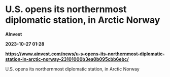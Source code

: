 # U.S. opens its northernmost diplomatic station, in Arctic Norway
**AInvest**

**2023-10-27 01:28**

**https://www.ainvest.com/news/u-s-opens-its-northernmost-diplomatic-station-in-arctic-norway-23101000b3ea0b095cbb6ebc/**

U.S. opens its northernmost diplomatic station, in Arctic Norway
